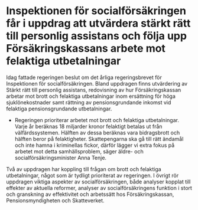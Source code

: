 # Inspektionen för socialförsäkringen får i uppdrag att utvärdera stärkt rätt till personlig assistans och följa upp Försäkringskassans arbete mot felaktiga utbetalningar

Idag fattade regeringen beslut om det årliga regeringsbrevet för Inspektionen för socialförsäkringen. Bland uppdragen finns utvärdering av Stärkt rätt till personlig assistans, redovisning av hur Försäkringskassan arbetar mot brott och felaktiga utbetalningar inom ersättning för höga sjuklönekostnader samt rättning av pensionsgrundande inkomst vid felaktiga pensionsgrundande utbetalningar.

- Regeringen prioriterar arbetet mot brott och felaktiga utbetalningar. Varje år beräknas 18 miljarder kronor felaktigt betalas ut från välfärdssystemen. Hälften av dessa beräknas vara bidragsbrott och hälften beror på felaktigheter. Skattepengarna ska gå till rätt ändamål och inte hamna i kriminellas fickor, därför lägger vi extra fokus på arbetet mot detta samhällsproblem, säger äldre- och socialförsäkringsminister Anna Tenje.

Två av uppdragen har koppling till frågan om brott och felaktiga utbetalningar, något som är tydligt prioriterat av regeringen. I övrigt rör uppdragen viktiga aspekter av socialförsäkringen, både analyser kopplat till effekter av aktuella reformer, analyser av socialförsäkringens funktion i stort och granskning av effektivitet och arbetssätt hos Försäkringskassan, Pensionsmyndigheten och Skatteverket.
